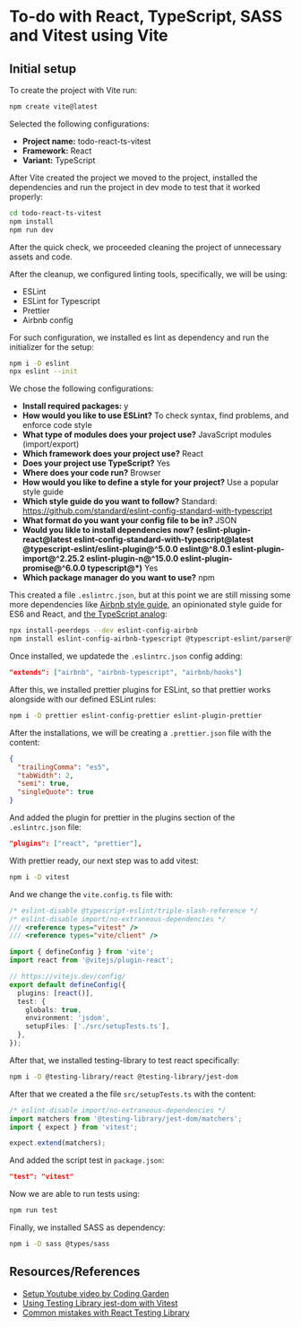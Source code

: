 # To-do with React, TypeScript, SASS and Vitest using Vite

## Initial setup

To create the project with Vite run:

```bash
npm create vite@latest
```

Selected the following configurations:

- **Project name:** todo-react-ts-vitest
- **Framework:** React
- **Variant:** TypeScript

After Vite created the project we moved to the project, installed the dependencies and run the project in dev mode to test that it worked properly:

```bash
cd todo-react-ts-vitest
npm install
npm run dev
```

After the quick check, we proceeded cleaning the project of unnecessary assets and code.

After the cleanup, we configured linting tools, specifically, we will be using:

- ESLint
- ESLint for Typescript
- Prettier
- Airbnb config

For such configuration, we installed es lint as dependency and run the initializer for the setup:

```bash
npm i -D eslint
npx eslint --init
```

We chose the following configurations:

- **Install required packages:** y
- **How would you like to use ESLint?** To check syntax, find problems, and enforce code style
- **What type of modules does your project use?** JavaScript modules (import/export)
- **Which framework does your project use?** React
- **Does your project use TypeScript?** Yes
- **Where does your code run?** Browser
- **How would you like to define a style for your project?** Use a popular style guide
- **Which style guide do you want to follow?** Standard: https://github.com/standard/eslint-config-standard-with-typescript
- **What format do you want your config file to be in?** JSON
- **Would you likle to install dependencies now? (eslint-plugin-react@latest eslint-config-standard-with-typescript@latest @typescript-eslint/eslint-plugin@^5.0.0 eslint@^8.0.1 eslint-plugin-import@^2.25.2 eslint-plugin-n@^15.0.0 eslint-plugin-promise@^6.0.0 typescript@\*)** Yes
- **Which package manager do you want to use?** npm

This created a file `.eslintrc.json`, but at this point we are still missing some more dependencies like [Airbnb style guide](https://www.npmjs.com/package/eslint-config-airbnb), an opinionated style guide for ES6 and React, and [the TypeScript analog](https://www.npmjs.com/package/eslint-config-airbnb-typescript):

```bash
npx install-peerdeps --dev eslint-config-airbnb
npm install eslint-config-airbnb-typescript @typescript-eslint/parser@^5.0.0 --save-dev
```

Once installed, we updatede the `.eslintrc.json` config adding:

```json
"extends": ["airbnb", "airbnb-typescript", "airbnb/hooks"]
```

After this, we installed prettier plugins for ESLint, so that prettier works alongside with our defined ESLint rules:

```bash
npm i -D prettier eslint-config-prettier eslint-plugin-prettier
```

After the installations, we will be creating a `.prettier.json` file with the content:

```json
{
  "trailingComma": "es5",
  "tabWidth": 2,
  "semi": true,
  "singleQuote": true
}
```

And added the plugin for prettier in the plugins section of the `.eslintrc.json` file:

```json
"plugins": ["react", "prettier"],
```

With prettier ready, our next step was to add vitest:

```bash
npm i -D vitest
```

And we change the `vite.config.ts` file with:

```typescript
/* eslint-disable @typescript-eslint/triple-slash-reference */
/* eslint-disable import/no-extraneous-dependencies */
/// <reference types="vitest" />
/// <reference types="vite/client" />

import { defineConfig } from 'vite';
import react from '@vitejs/plugin-react';

// https://vitejs.dev/config/
export default defineConfig({
  plugins: [react()],
  test: {
    globals: true,
    environment: 'jsdom',
    setupFiles: ['./src/setupTests.ts'],
  },
});
```

After that, we installed testing-library to test react specifically:

```bash
npm i -D @testing-library/react @testing-library/jest-dom
```

After that we created a the file `src/setupTests.ts` with the content:

```typescript
/* eslint-disable import/no-extraneous-dependencies */
import matchers from '@testing-library/jest-dom/matchers';
import { expect } from 'vitest';

expect.extend(matchers);
```

And added the script test in `package.json`:

```json
"test": "vitest"
```

Now we are able to run tests using:

```bash
npm run test
```

Finally, we installed SASS as dependency:

```bash
npm i -D sass @types/sass
```

## Resources/References

- [Setup Youtube video by Coding Garden](https://www.youtube.com/watch?app=desktop&v=cchqeWY0Nak)
- [Using Testing Library jest-dom with Vitest](https://markus.oberlehner.net/blog/using-testing-library-jest-dom-with-vitest/)
- [Common mistakes with React Testing Library](https://kentcdodds.com/blog/common-mistakes-with-react-testing-library)
